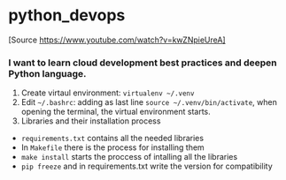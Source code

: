 # python_devops
[Source https://www.youtube.com/watch?v=kwZNpieUreA]

  ### I want to learn cloud development best practices and deepen Python language.

1. Create virtaul environment: `virtualenv ~/.venv`
2. Edit `~/.bashrc`: adding as last line `source ~/.venv/bin/activate`, when opening the terminal, the virtual environment starts.
3. Libraries and their installation process
  - `requirements.txt` contains all the needed libraries
  - In `Makefile` there is the process for installing them
  - `make install` starts the proccess of intalling all the libraries
  - `pip freeze` and in requirements.txt write the version for compatibility
  